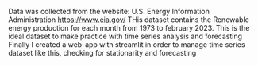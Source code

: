 Data was collected from the website: U.S. Energy Information Administration https://www.eia.gov/
THis dataset contains the Renewable energy production for each month from 1973 to february 2023.
This is the ideal dataset to make practice with time series analysis and forecasting
Finally I created a web-app with streamlit in order to manage time series dataset like this, checking for stationarity and forecasting
